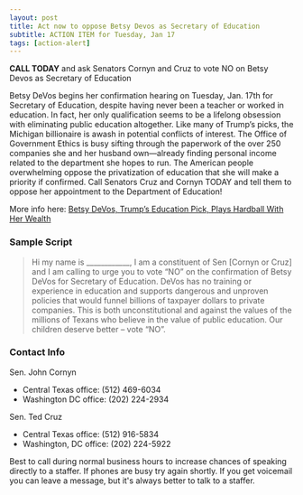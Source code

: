 ```yaml
---
layout: post
title: Act now to oppose Betsy Devos as Secretary of Education 
subtitle: ACTION ITEM for Tuesday, Jan 17
tags: [action-alert]
---
```


**CALL TODAY** and ask Senators Cornyn and Cruz to vote NO on Betsy Devos as Secretary of Education 

Betsy DeVos begins her confirmation hearing on Tuesday, Jan. 17th for Secretary of Education, despite having never been a teacher or worked in education. In fact, her only qualification seems to be a lifelong obsession with eliminating public education altogether. Like many of Trump’s picks, the Michigan billionaire is awash in potential conflicts of interest. The Office of Government Ethics is busy sifting through the paperwork of the over 250 companies she and her husband own—already finding personal income related to the department she hopes to run. The American people overwhelming oppose the privatization of education that she will make a priority if confirmed. Call Senators Cruz and Cornyn TODAY and tell them to oppose her appointment to the Department of Education!

More info here: [Betsy DeVos, Trump’s Education Pick, Plays Hardball With Her Wealth](https://www.nytimes.com/2017/01/09/us/politics/betsy-devos-education-secretary.html)


### Sample Script

> Hi my name is ____________, I am a constituent of Sen [Cornyn or Cruz] and I am calling to urge you to vote “NO” on the confirmation of Betsy DeVos for Secretary of Education. DeVos has no training or experience in education and supports dangerous and unproven policies that would funnel billions of taxpayer dollars to private companies. This is both unconstitutional and against the values of the millions of Texans who believe in the value of public education. Our children deserve better – vote “NO”.


### Contact Info

Sen. John Cornyn

* Central Texas office: (512) 469-6034
* Washington DC office: (202) 224-2934

Sen. Ted Cruz

* Central Texas office: (512) 916-5834
* Washington, DC office: (202) 224-5922

Best to call during normal business hours to increase chances of speaking
directly to a staffer. If phones are busy try again shortly. If you get
voicemail you can leave a message, but it's always better to talk to
a staffer.

